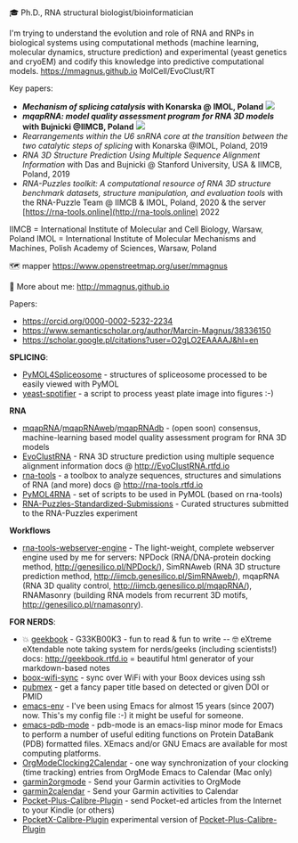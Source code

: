 <!--![](banner.jpg)-->

🎓 Ph.D., RNA structural biologist/bioinformatician

I'm trying to understand the evolution and role of RNA and RNPs in biological systems using computational methods (machine learning, molecular dynamics, structure prediction) and experimental (yeast genetics and cryoEM) and codify this knowledge into predictive computational models. https://mmagnus.github.io MolCell/EvoClust/RT

Key papers: 

- ***Mechanism of splicing catalysis* with Konarska @ IMOL, Poland** <img src="https://shields.io/static/v1?label=&message=in progress&color=orange">
- ***mqapRNA: model quality assessment program for RNA 3D models* with Bujnicki @IIMCB, Poland** <img src="https://shields.io/static/v1?label=&message=in progress&color=orange">
- *Rearrangements within the U6 snRNA core at the transition between the two catalytic steps of splicing* with Konarska @IMOL, Poland, 2019
- *RNA 3D Structure Prediction Using Multiple Sequence Alignment Information* with Das and Bujnicki @ Stanford University, USA & IIMCB, Poland, 2019
- *RNA-Puzzles toolkit: A computational resource of RNA 3D structure benchmark datasets, structure manipulation, and evaluation tools* with the RNA-Puzzle Team @ IIMCB & IMOL, Poland, 2020 & the server [https://rna-tools.online](http://rna-tools.online) 2022
 
IIMCB = International Institute of Molecular and Cell Biology, Warsaw, Poland
IMOL = International Institute of Molecular Mechanisms and Machines, Polish Academy of Sciences, Warsaw, Poland

🗺 mapper https://www.openstreetmap.org/user/mmagnus

🦥 More about me: http://mmagnus.github.io 

Papers:

- https://orcid.org/0000-0002-5232-2234
- https://www.semanticscholar.org/author/Marcin-Magnus/38336150
- https://scholar.google.pl/citations?user=O2gLO2EAAAAJ&hl=en

**SPLICING**:
- [PyMOL4Spliceosome](https://github.com/mmagnus/PyMOL4Spliceosome) - structures of spliceosome processed to be easily viewed with PyMOL
- [yeast-spotifier](https://github.com/mmagnus/yeast-spotifier) - a script to process yeast plate image into figures :-)

**RNA**
- [mqapRNA](https://github.com/mmagnus/mqapRNA)/[mqapRNAweb](https://github.com/mmagnus/mqapRNAweb)/[mqapRNAdb](https://github.com/mmagnus/mqapRNAdb) - (open soon) consensus, machine-learning based model quality assessment program for RNA 3D models
- [EvoClustRNA](https://github.com/mmagnus/EvoClustRNA) - RNA 3D structure prediction using multiple sequence alignment information docs @ http://EvoClustRNA.rtfd.io
- [rna-tools](https://github.com/mmagnus/rna-tools) - a toolbox to analyze sequences, structures and simulations of RNA (and more) docs @ http://rna-tools.rtfd.io
- [PyMOL4RNA](https://rna-tools.readthedocs.io/en/latest/pymol4rna.html) - set of scripts to be used in PyMOL (based on rna-tools)
- [RNA-Puzzles-Standardized-Submissions](https://github.com/mmagnus/RNA-Puzzles-Standardized-Submissions) - Curated structures submitted to the RNA-Puzzles experiment

**Workflows**
- [rna-tools-webserver-engine](https://github.com/mmagnus/rna-tools-webserver-engine) - The light-weight, complete webserver engine used by me for servers: NPDock (RNA/DNA-protein docking method, http://genesilico.pl/NPDock/), SimRNAweb (RNA 3D structure prediction method, http://iimcb.genesilico.pl/SimRNAweb/), mqapRNA (RNA 3D quality control, http://iimcb.genesilico.pl/mqapRNA/), RNAMasonry (building RNA models from recurrent 3D motifs, http://genesilico.pl/rnamasonry).
 
**FOR NERDS**:
- 💥 [geekbook](https://github.com/mmagnus/geekbook) - G33KB00K3 - fun to read & fun to write -- 🤓 eXtreme eXtendable note taking system for nerds/geeks (including scientists!) docs: http://geekbook.rtfd.io = beautiful html generator of your markdown-based notes
- [boox-wifi-sync](https://github.com/mmagnus/boox-wifi-sync) - sync over WiFi with your Boox devices using ssh
- [pubmex](https://github.com/mmagnus/pubmex) - get a fancy paper title based on detected or given DOI or PMID
- [emacs-env](https://github.com/mmagnus/emacs-env) - I've been using Emacs for almost 15 years (since 2007) now. This's my config file :-) it might be useful for someone.
- [emacs-pdb-mode](https://github.com/mmagnus/emacs-pdb-mode) - pdb-mode is an emacs-lisp minor mode for Emacs to perform a number of useful editing functions on Protein DataBank (PDB) formatted files. XEmacs and/or GNU Emacs are available for most computing platforms.
- [OrgModeClocking2Calendar](https://github.com/mmagnus/OrgModeClocking2Calendar) - one way synchronization of your clocking (time tracking) entries from OrgMode Emacs to Calendar (Mac only)
- [garmin2orgmode](https://github.com/mmagnus/garmin2orgmode) - Send your Garmin activities to OrgMode
- [garmin2calendar](https://github.com/mmagnus/garmin2calendar) - Send your Garmin activities to Calendar
- [Pocket-Plus-Calibre-Plugin](https://github.com/mmagnus/Pocket-Plus-Calibre-Plugin) - send Pocket-ed articles from the Internet to your Kindle (or others)
- [PocketX-Calibre-Plugin](https://github.com/mmagnus/PocketX-Calibre-Plugin) experimental version of [Pocket-Plus-Calibre-Plugin](https://github.com/mmagnus/Pocket-Plus-Calibre-Plugin)

<!--
-->

<!--
**mmagnus/mmagnus** is a ✨ _special_ ✨ repository because its `README.md` (this file) appears on your GitHub profile.

Here are some ideas to get you started:

- 🔭 I’m currently working on ...
- 🌱 I’m currently learning ...
- 👯 I’m looking to collaborate on ...
- 🤔 I’m looking for help with ...
- 💬 Ask me about ...
- 📫 How to reach me: ...
- 😄 Pronouns: ...
- ⚡ Fun fact: ...
-->
